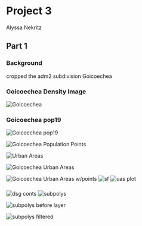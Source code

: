 # Project 3

Alyssa Nekritz
## Part 1

### Background

cropped the adm2 subdivision Goicoechea

### Goicoechea Density Image
![Goicoechea](density_image.png)

### Goicoechea pop19
![Goicoechea pop19](Goicoechea_pop19.png)

![Goicoechea Population Points](Goicoechea_pop_points.png)

![Urban Areas](urban_areas.png)

![Goicoechea Urban Areas](Goicoechea_urban_areas.png)

![Goicoechea Urban Areas w/points](Goicoechea_urban_areas_with_points.png)
![sf](plot(sf_multiline_obj).png)
![uas plot](plot_uas.png)

###

![dsg conts](sm_dsg_conts.png)
![subpolys](subpolys.png)


![subpolys before layer](subpolys_before_layer.png)


![subpolys filtered](subpolys_filtered.png)
